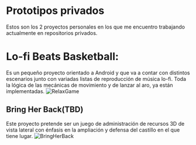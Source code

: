 ﻿# Prototipos privados

Estos son los 2 proyectos personales en los que me encuentro trabajando actualmente en repositorios privados.

# Lo-fi Beats Basketball:

Es un pequeño proyecto orientado a Android y que va a contar con distintos escenarios junto con variadas listas de reproducción de música lo-fi. Toda la lógica de las mecánicas de movimiento y de lanzar al aro, ya están implementadas.
![RelaxGame](https://raw.githubusercontent.com/LucasGariador/PrototypeProjects/master/Gif/video-to-gif-converter%20%282%29.gif)

## Bring Her Back(TBD)

Este proyecto pretende ser un juego de administración de recursos 3D de vista lateral con énfasis en la ampliación y defensa del castillo en el que tiene lugar.
![BringHerBack](https://raw.githubusercontent.com/LucasGariador/PrototypeProjects/master/Gif/video-to-gif-converter%20(9).gif)
